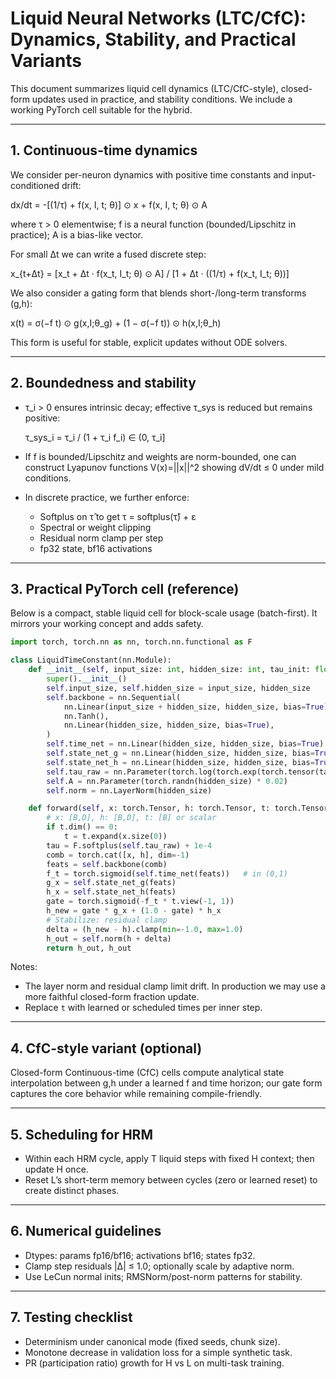 # Liquid Neural Networks (LTC/CfC): Dynamics, Stability, and Practical Variants

This document summarizes liquid cell dynamics (LTC/CfC-style), closed-form updates used in practice, and stability conditions. We include a working PyTorch cell suitable for the hybrid.

---

## 1. Continuous-time dynamics

We consider per-neuron dynamics with positive time constants and input-conditioned drift:

dx/dt = -[(1/τ) + f(x, I, t; θ)] ⊙ x + f(x, I, t; θ) ⊙ A

where τ > 0 elementwise; f is a neural function (bounded/Lipschitz in practice); A is a bias-like vector.

For small Δt we can write a fused discrete step:

x_{t+Δt} = [x_t + Δt · f(x_t, I_t; θ) ⊙ A] / [1 + Δt · ((1/τ) + f(x_t, I_t; θ))]

We also consider a gating form that blends short-/long-term transforms (g,h):

x(t) = σ(−f t) ⊙ g(x,I;θ_g) + (1 − σ(−f t)) ⊙ h(x,I;θ_h)

This form is useful for stable, explicit updates without ODE solvers.

---

## 2. Boundedness and stability

- τ_i > 0 ensures intrinsic decay; effective τ_sys is reduced but remains positive:
  
  τ_sys_i = τ_i / (1 + τ_i f_i) ∈ (0, τ_i]

- If f is bounded/Lipschitz and weights are norm-bounded, one can construct Lyapunov functions V(x)=||x||^2 showing dV/dt ≤ 0 under mild conditions.

- In discrete practice, we further enforce:
  - Softplus on τ̂ to get τ = softplus(τ̂) + ε
  - Spectral or weight clipping
  - Residual norm clamp per step
  - fp32 state, bf16 activations

---

## 3. Practical PyTorch cell (reference)

Below is a compact, stable liquid cell for block-scale usage (batch-first). It mirrors your working concept and adds safety.

```python
import torch, torch.nn as nn, torch.nn.functional as F

class LiquidTimeConstant(nn.Module):
    def __init__(self, input_size: int, hidden_size: int, tau_init: float = 1.0):
        super().__init__()
        self.input_size, self.hidden_size = input_size, hidden_size
        self.backbone = nn.Sequential(
            nn.Linear(input_size + hidden_size, hidden_size, bias=True),
            nn.Tanh(),
            nn.Linear(hidden_size, hidden_size, bias=True),
        )
        self.time_net = nn.Linear(hidden_size, hidden_size, bias=True)
        self.state_net_g = nn.Linear(hidden_size, hidden_size, bias=True)
        self.state_net_h = nn.Linear(hidden_size, hidden_size, bias=True)
        self.tau_raw = nn.Parameter(torch.log(torch.exp(torch.tensor(tau_init)) - 1.0) * torch.ones(hidden_size))
        self.A = nn.Parameter(torch.randn(hidden_size) * 0.02)
        self.norm = nn.LayerNorm(hidden_size)

    def forward(self, x: torch.Tensor, h: torch.Tensor, t: torch.Tensor):
        # x: [B,D], h: [B,D], t: [B] or scalar
        if t.dim() == 0:
            t = t.expand(x.size(0))
        tau = F.softplus(self.tau_raw) + 1e-4
        comb = torch.cat([x, h], dim=-1)
        feats = self.backbone(comb)
        f_t = torch.sigmoid(self.time_net(feats))   # in (0,1)
        g_x = self.state_net_g(feats)
        h_x = self.state_net_h(feats)
        gate = torch.sigmoid(-f_t * t.view(-1, 1))
        h_new = gate * g_x + (1.0 - gate) * h_x
        # Stabilize: residual clamp
        delta = (h_new - h).clamp(min=-1.0, max=1.0)
        h_out = self.norm(h + delta)
        return h_out, h_out
```

Notes:
- The layer norm and residual clamp limit drift. In production we may use a more faithful closed-form fraction update.
- Replace `t` with learned or scheduled times per inner step.

---

## 4. CfC-style variant (optional)

Closed-form Continuous-time (CfC) cells compute analytical state interpolation between g,h under a learned f and time horizon; our gate form captures the core behavior while remaining compile-friendly.

---

## 5. Scheduling for HRM

- Within each HRM cycle, apply T liquid steps with fixed H context; then update H once.
- Reset L’s short-term memory between cycles (zero or learned reset) to create distinct phases.

---

## 6. Numerical guidelines

- Dtypes: params fp16/bf16; activations bf16; states fp32.
- Clamp step residuals |Δ| ≤ 1.0; optionally scale by adaptive norm.
- Use LeCun normal inits; RMSNorm/post-norm patterns for stability.

---

## 7. Testing checklist

- Determinism under canonical mode (fixed seeds, chunk size).
- Monotone decrease in validation loss for a simple synthetic task.
- PR (participation ratio) growth for H vs L on multi-task training.

